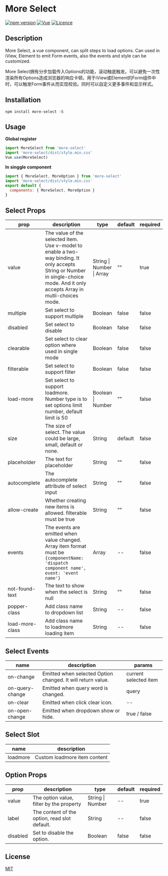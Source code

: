 # More Select
[![npm version](https://img.shields.io/npm/v/more-select.svg?label=version&style=popout-square)](https://www.npmjs.com/package/more-select)
[![Vue](https://img.shields.io/github/package-json/dependency-version/riadloc/more-select/vue.svg?style=popout-square)](https://github.com/Riadloc/more-select)
[![Licence](https://img.shields.io/npm/l/more-select.svg?style=popout-square)](https://github.com/Riadloc/more-select)

## Description
More Select, a vue component, can split steps to load options. Can used in iView, Element to emit Form events, also the events and style can be customized. 

More Select拥有分步加载传入Options的功能，滚动触底触发。可以避免一次性渲染所有Options造成浏览器的响应卡顿。用于iView或Element的Form组件中时，可以触发Form事件从而实现校验。同时可以自定义更多事件和显示样式。

## Installation
```console
npm install more-select -S
```
## Usage
**Global register**
```javascript
import MoreSelect from 'more-select'
import 'more-select/dist/style.min.css'
Vue.use(MoreSelect)
```
**In singgle component**
```javascript
import { MoreSelect, MoreOption } from 'more-select'
import 'more-select/dist/style.min.css'
export default {
  components: { MoreSelect, MoreOption }
}
```

## Select Props

| prop      | description   | type  | default |required|
|-------------|-------------|-----|-------|-------|
|value|The value of the selected item. Use v-model to enable a two-way binding. It only accepts String or Number in single-choice mode. And it only accepts Array in mutli-choices mode.|String \| Number \| Array|""|true|
|multiple|Set select to support multiple|Boolean|false|false|
|disabled|Set select to disable|Boolean|false|false|
|clearable|Set select to clear option where used in single mode|Boolean|false|false|
|filterable|Set select to support filter|Boolean|false|false|
|load-more|Set select to support loadmore. Number type is to set options limit number, default limit is 50|Boolean \| Number|""|false|
|size|The size of select. The value could be large, small, default or none.|String|default|false|
|placeholder|The text for placeholder|String|""|false|
|autocomplete|The autocomplete attribute of select input|String|""|false|
|allow-create|Whether creating new items is allowed. filterable must be true|String|""|false|
|events|The events are emitted when value changed. Array item format must be `{componentName: 'dispatch component name', event: 'event name'}`|Array|--|false|
|not-found-text|The text to show when the select is null|String|""|false|
|popper-class|Add class name to dropdown list|String|--|false|
|load-more-class|Add class name to loadmore loading item|String|--|false|

## Select Events
| name   | description | params |
| -------|--------|-------|
| on-change |Emitted when selected Option changed. It will return value.|current selected item|
| on-query-change |Emitted when query word is changed.|query|
| on-clear |Emitted when click clear icon.|--|
| on-open-change |Emitted when dropdown show or hide.|true / false|

## Select Slot
| name   | description |
| -------|--------|
| loadmore |Custom loadmore item content|

## Option Props
| prop      | description   | type  | default |required|
|-------------|-------------|-----|-------|-------|
|value|The option value, filter by the property|String \| Number|--|true|
|label|The content of the option, read slot default.|String|--|false|
|disabled|Set to disable the option.|Boolean|false|false|

## License

[MIT](https://opensource.org/licenses/MIT)
